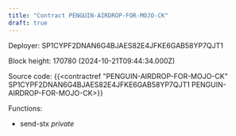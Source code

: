 ```yaml
---
title: "Contract PENGUIN-AIRDROP-FOR-MOJO-CK"
draft: true
---
```

Deployer: SP1CYPF2DNAN6G4BJAES82E4JFKE6GAB58YP7QJT1


 



Block height: 170780 (2024-10-21T09:44:34.000Z)

Source code: {{<contractref "PENGUIN-AIRDROP-FOR-MOJO-CK" SP1CYPF2DNAN6G4BJAES82E4JFKE6GAB58YP7QJT1 PENGUIN-AIRDROP-FOR-MOJO-CK>}}

Functions:

* send-stx _private_
